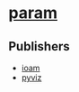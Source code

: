 # [param](https://pypi.org/project/param)



## Publishers
- [ioam](https://pypi.org/user/ioam)
- [pyviz](https://pypi.org/user/pyviz)

